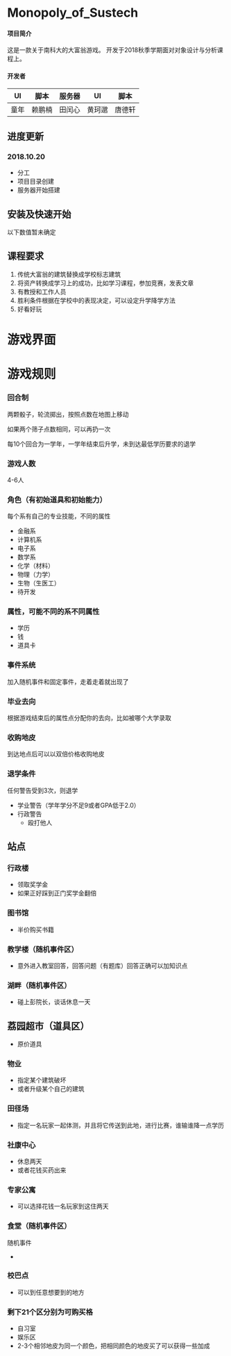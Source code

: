 # Monopoly_of_Sustech

#### 项目简介

这是一款关于南科大的大富翁游戏。 开发于2018秋季学期面对对象设计与分析课程上。

#### 开发者

| UI | 脚本 | 服务器 | UI | 脚本 |
| :----: | :----: | :----: | :----: | :----: |
|  童年  | 赖鹏楠 | 田闰心 | 黄珂邈 | 唐德轩 |

## 进度更新
### 2018.10.20
- 分工
- 项目目录创建
- 服务器开始搭建
## 安装及快速开始

以下数值暂未确定

## 课程要求

1. 传统大富翁的建筑替换成学校标志建筑
2. 将资产转换成学习上的成功，比如学习课程，参加竞赛，发表文章
3. 有教授和工作人员
4. 胜利条件根据在学校中的表现决定，可以设定升学降学方法
5. 好看好玩

# 游戏界面





# 游戏规则



### 回合制

两颗骰子，轮流掷出，按照点数在地图上移动

如果两个筛子点数相同，可以再扔一次

每10个回合为一学年，一学年结束后升学，未到达最低学历要求的退学

### 游戏人数

4-6人

### 角色（有初始道具和初始能力）

每个系有自己的专业技能，不同的属性

- 金融系
- 计算机系
- 电子系
- 数学系
- 化学（材料）
- 物理（力学）
- 生物（生医工）
- 待开发

### 属性，可能不同的系不同属性

- 学历
- 钱
- 道具卡

### 事件系统

加入随机事件和固定事件，走着走着就出现了

### 毕业去向

根据游戏结束后的属性点分配你的去向，比如被哪个大学录取

### 收购地皮

到达地点后可以以双倍价格收购地皮

### 退学条件

任何警告受到3次，则退学

- 学业警告（学年学分不足9或者GPA低于2.0）
- 行政警告
    - 殴打他人



## 站点

### 行政楼

- 领取奖学金
- 如果正好踩到正门奖学金翻倍

### 图书馆

- 半价购买书籍

### 教学楼（随机事件区）

- 意外进入教室回答，回答问题（有题库）回答正确可以加知识点

### 湖畔（随机事件区）

- 碰上彭院长，谈话休息一天

## 荔园超市（道具区）

- 原价道具

### 物业

- 指定某个建筑破坏
- 或者升级某个自己的建筑

### 田径场

- 指定一名玩家一起体测，并且将它传送到此地，进行比赛，谁输谁降一点学历

### 社康中心

- 休息两天
- 或者花钱买药出来

### 专家公寓

- 可以选择花钱一名玩家到这住两天

### 食堂（随机事件区）

随机事件

- 

### 校巴点

- 可以到任意想要到的地方

### 剩下21个区分别为可购买格

- 自习室
- 娱乐区
- 2-3个相邻地皮为同一个颜色，把相同颜色的地皮买了可以获得一些加成










